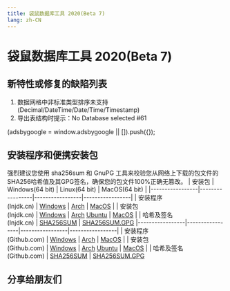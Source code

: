 ```yaml
---
title: 袋鼠数据库工具 2020(Beta 7)
lang: zh-CN
---
```


# 袋鼠数据库工具 2020(Beta 7)

## 新特性或修复的缺陷列表
1. 数据网格中非标准类型排序未支持(Decimal/DateTime/Date/Time/Timestamp)
2. 导出表结构时提示：No Database selected #61


<div>
    <ins class="adsbygoogle"
        style="display:block; text-align:center;"
        data-ad-layout="in-article"
        data-ad-format="fluid"
        data-ad-client="ca-pub-3975819313740938"
        data-ad-slot="6760827895"></ins>
    <script2 type="text/javascript">
        (adsbygoogle = window.adsbygoogle || []).push({});
    </script2>
</div>


## 安装程序和便携安装包
强烈建议您使用 sha256sum 和 GnuPG 工具来校验您从网络上下载的包文件的SHA256哈希值及其GPG签名，确保您的包文件100%正确无篡改。
| 安装包          | Windows(64 bit) | Linux(64 bit)   | MacOS(64 bit)   |
|-----------------|-----------------|-----------------|-----------------|
| 安装程序<br/>(Injdk.cn) | [Windows](https://d4.injdk.cn/dbkangaroo/v1.0.7.201130/kangaroo-1.0.7.201130-AMD64.exe) | [Arch](https://d4.injdk.cn/dbkangaroo/v1.0.7.201130/kangaroo-1.0.7.201130-1-x86_64.pkg.tar.xz) | [MacOS](https://d4.injdk.cn/dbkangaroo/v1.0.7.201130/kangaroo-1.0.7.201130-macos.dmg) |
| 安装包<br/>(Injdk.cn)  | [Windows](https://d4.injdk.cn/dbkangaroo/v1.0.7.201130/kangaroo-1.0.7.201130-AMD64.7z) | [Arch](https://d4.injdk.cn/dbkangaroo/v1.0.7.201130/kangaroo-1.0.7.201130-arch.tar.gz) [Ubuntu](https://d4.injdk.cn/dbkangaroo/v1.0.7.201130/kangaroo-1.0.7.201130-ubuntu.tar.gz) | [MacOS](https://d4.injdk.cn/dbkangaroo/v1.0.7.201130/kangaroo-1.0.7.201130-macos.tar.gz) |
| 哈希及签名<br/>(Injdk.cn) | [SHA256SUM](https://d4.injdk.cn/dbkangaroo/v1.0.7.201130/kangaroo-1.0.7.201130.sha256sum) | [SHA256SUM.GPG](https://d4.injdk.cn/dbkangaroo/v1.0.7.201130/kangaroo-1.0.7.201130.sha256sum.asc)
|-----------------|-----------------|-----------------|-----------------|
| 安装程序<br/>(Github.com) | [Windows](https://github.com/dbkangaroo/kangaroo/releases/download/v1.0.7.201130/kangaroo-1.0.7.201130-AMD64.exe) | [Arch](https://github.com/dbkangaroo/kangaroo/releases/download/v1.0.7.201130/kangaroo-1.0.7.201130-1-x86_64.pkg.tar.xz) | [MacOS](https://github.com/dbkangaroo/kangaroo/releases/download/v1.0.7.201130/kangaroo-1.0.7.201130-macos.dmg) |
| 安装包<br/>(Github.com)  | [Windows](https://github.com/dbkangaroo/kangaroo/releases/download/v1.0.7.201130/kangaroo-1.0.7.201130-AMD64.7z) | [Arch](https://github.com/dbkangaroo/kangaroo/releases/download/v1.0.7.201130/kangaroo-1.0.7.201130-arch.tar.gz) [Ubuntu](https://github.com/dbkangaroo/kangaroo/releases/download/v1.0.7.201130/kangaroo-1.0.7.201130-ubuntu.tar.gz) | [MacOS](https://github.com/dbkangaroo/kangaroo/releases/download/v1.0.7.201130/kangaroo-1.0.7.201130-macos.tar.gz) |
| 哈希及签名<br/>(Github.com) | [SHA256SUM](https://github.com/dbkangaroo/kangaroo/releases/download/v1.0.7.201130/kangaroo-1.0.7.201130.sha256sum) | [SHA256SUM.GPG](https://github.com/dbkangaroo/kangaroo/releases/download/v1.0.7.201130/kangaroo-1.0.7.201130.sha256sum.asc)

## 分享给朋友们
<social-share :networks="['qq', 'weibo', 'douban', 'facebook', 'twitter', 'telegram', 'line', 'skype', 'linkedin']" />